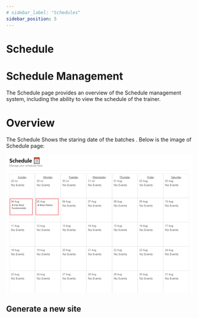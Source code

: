 ```yaml
---
# sidebar_label: "Schedules"
sidebar_position: 5
---
```


<link rel="stylesheet" href="path/to/custom.css"/>

# Schedule

<h1 class="font-light mt-5">Schedule Management</h1>
<div class="mt-5">The Schedule page provides an overview of the Schedule management system, including the ability to view the schedule of the trainer.</div>

<h1 class="font-bold mt-5">Overview</h1>
<div class="mt-5">The Schedule Shows the staring date of the batches . Below is the image of Schedule page:</div>

<img src="https://github.com/aisaanwar62/Docusaurus-document/blob/main/static/img/trainer-schedule.png?raw=true
" class="w-auto h-auto my-8 border shadow-md"/>

## Generate a new site
